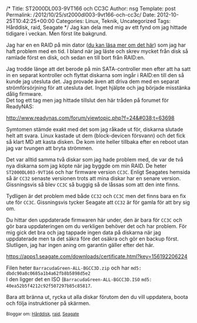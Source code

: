 /*
 Title: ST2000DL003-9VT166 och CC3C
 Author: nsg
 Template: post
 Permalink: /2012/10/25/st2000dl003-9vt166-och-cc3c/
 Date: 2012-10-25T10:42:25+00:00
 Categories: Linux, Teknik, Uncategorized
 Tags: Hårddisk, raid, Seagate
*/
Jag kan dela med mig av ett fynd om jag hittade tidigare i veckan. Men först lite bakgrund.

Jag har en en RAID på min dator ([du kan läsa mer om det här][1]) som jag har haft problem med en tid. I bland när jag läste och skrev mycket från disk så ramlade först en disk, och sedan en till bort från RAID:en.

Jag trodde länge att det berode på min SATA-controller men efter att ha satt in en separat kontroller och flyttat diskarna som ingår i RAID:en till den så kunde jag utesluta det. Jag provade även att driva dem med en separat strömförsörjning för att utesluta det. Inget hjälpte och jag började misstänka dålig firmware.  
Det tog ett tag men jag hittade tillslut den här tråden på forumet för ReadyNAS:

<http://www.readynas.com/forum/viewtopic.php?f=24&#038;t=63698>

Symtomen stämde exakt med det som jag råkade ut för, diskarna slutade helt att svara. Linux kastade ut dem (block-devicen försvann) och det fick så klart MD att kasta disken. De kom inte heller tillbaka efter en reboot utan jag var tvungen att bryta strömmen.

Det var alltid samma två diskar som jag hade problem med, de var de två nya diskarna som jag köpte när jag byggde om min RAID. De heter `ST2000DL003-9VT166` och har firmware version `CC3C`. Enligt Seagates hemsida så är `CC32` senaste versionen trots att mina diskar har en senare version. Gissningsvis så blev `CC3C` så buggig så de låssas som att den inte finns.

Tydligen är det problem med både `CC32` och `CC3C` men det finns bara en fix ute för `CC3C`. Gissningsvis tycker Seagate att `CC32` är för gamla för att bry sig om.

Du hittar den uppdaterade firmwaren här under, den är bara för `CC3C` och gör bara uppdateringen om du verkligen behöver det och har problem. För mig gick det bra och jag tappade ingen data på diskarna när jag uppdaterade men ta det säkra före det osäkra och gör en backup först. Slutligen, jag har ingen aning om garantin gäller efter det här.

<https://apps1.seagate.com/downloads/certificate.html?key=156192206224>

Filen heter `BarracudaGreen-ALL-BGCC3D.zip` och har `md5: dbdc90a8c0685a1b4a62fb8b5898d5e2`  
I den ligger det en ISO (`BarracudaGreen-ALL-BGCC3D.ISO` `md5: 40ea52b5f4212c92f507297b85c85817`.

Bara att bränna ut, rycka ut alla diskar förutom den du vill uppdatera, boota och följa instruktioner på skärmen.

<small> <p class='technorati-tags'>
  Bloggar om: <a class='technorati-link' href='http://bloggar.se/om/H%C3%A5rddisk' rel='tag' target='_self'>Hårddisk</a>, <a class='technorati-link' href='http://bloggar.se/om/raid' rel='tag' target='_self'>raid</a>, <a class='technorati-link' href='http://bloggar.se/om/Seagate' rel='tag' target='_self'>Seagate</a>
</p></small>

 [1]: http://nsg.cc/2011/11/12/tid-for-mig-att-roja-upp-bland-min-lagring/